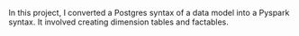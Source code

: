In this project, I converted a Postgres syntax of a data model into a Pyspark syntax. It involved creating dimension tables and factables.
